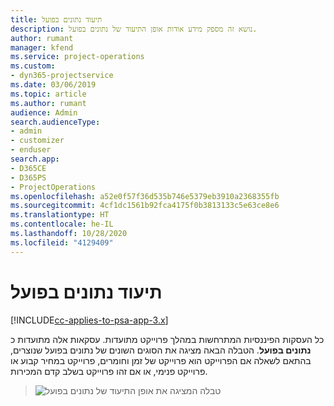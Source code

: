 ```yaml
---
title: תיעוד נתונים בפועל
description: נושא זה מספק מידע אודות אופן התיעוד של נתונים בפועל.
author: rumant
manager: kfend
ms.service: project-operations
ms.custom:
- dyn365-projectservice
ms.date: 03/06/2019
ms.topic: article
ms.author: rumant
audience: Admin
search.audienceType:
- admin
- customizer
- enduser
search.app:
- D365CE
- D365PS
- ProjectOperations
ms.openlocfilehash: a52e0f57f36d535b746e5379eb3910a2368355fb
ms.sourcegitcommit: 4cf1dc1561b92fca4175f0b3813133c5e63ce8e6
ms.translationtype: HT
ms.contentlocale: he-IL
ms.lasthandoff: 10/28/2020
ms.locfileid: "4129409"
---
```

# <a name="recording-actuals"></a>תיעוד נתונים בפועל 

[!INCLUDE[cc-applies-to-psa-app-3.x](../includes/cc-applies-to-psa-app-3x.md)]

כל העסקות הפיננסיות המתרחשות במהלך פרוייקט מתועדות. עסקאות אלה מתועדות כ **נתונים בפועל**. הטבלה הבאה מציגה את הסוגים השונים של נתונים בפועל שנוצרים, בהתאם לשאלה אם הפרוייקט הוא פרוייקט של זמן וחומרים, פרוייקט במחיר קבוע או פרוייקט פנימי, או אם זהו פרוייקט בשלב קדם המכירות.

> ![טבלה המציגה את אופן התיעוד של נתונים בפועל](media/advanced-table2.png)
